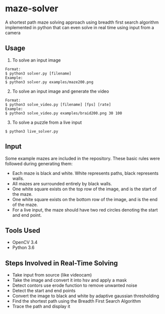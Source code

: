 # maze-solver
A shortest path maze solving approach using breadth first search algorithm implemented in python that can even solve in real time using input from a camera

## Usage
1. To solve an input image
```
Format:
$ python3 solver.py [filename]
Example:
$ python3 solver.py examples/maze200.png
```
2. To solve an input image and generate the video
```
Format:
$ python3 solve_video.py [filename] [fps] [rate]
Example:
$ python3 solve_video.py examples/braid200.png 30 100
```
3. To solve a puzzle from a live input
```
$ python3 live_solver.py
```


## Input
Some example mazes are included in the repository. These basic rules were followed during generating them:

- Each maze is black and white. White represents paths, black represents walls.
- All mazes are surrounded entirely by black walls.
- One white square exists on the top row of the image, and is the start of the maze.
- One white square exists on the bottom row of the image, and is the end of the maze.
- For a live input, the maze should have two red circles denoting the start and end point.

## Tools Used
  - OpenCV 3.4
  - Python 3.6
  
## Steps Involved in Real-Time Solving

* Take input from source (like videocam)
* Take the image and convert it into hsv and apply a mask
* Detect contors use erode function to remove unwanted noise
* Detect the start and end points
* Convert the image to black and white by adaptive gaussian thresholding
* Find the shortest path using the Breadth First Search Algorithm
* Trace the path and display it
